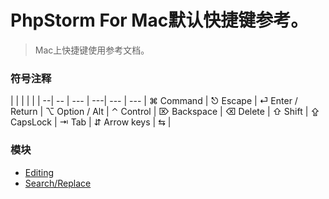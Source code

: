 PhpStorm For Mac默认快捷键参考。
===

> Mac上快捷键使用参考文档。

### 符号注释
 | | | | | |
--| -- | --- | ---| --- | --- |
⌘ Command | ⎋ Escape | ⏎ Enter / Return | ⌥ Option / Alt | ⌃ Control | ⌦ Backspace |
⌫ Delete | ⇧ Shift | ⇪ CapsLock | ⇥ Tab | ⇵ Arrow keys | ⇆ |

### 模块

- [Editing](./editing.md)
- [Search/Replace](./search-replace.md)
